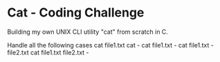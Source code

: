 # Cat - Coding Challenge
Building my own UNIX CLI utility "cat" from scratch in C.

Handle all the following cases
cat file1.txt
cat -
cat file1.txt -
cat file1.txt - file2.txt
cat file1.txt file2.txt -
